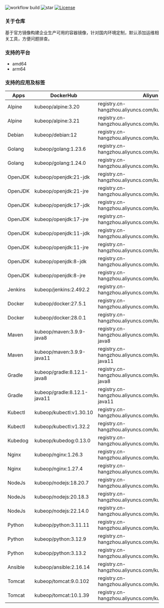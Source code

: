 ![workflow build](https://github.com/kubeop/dockerfiles/actions/workflows/docker-images.yml/badge.svg)
![star](https://img.shields.io/github/stars/kubeop/dockerfiles?color=green&style=social)
[![License](https://img.shields.io/github/license/kubeop/dockerfiles)](https://www.gnu.org/licenses/gpl-3.0.html)

### 关于仓库

基于官方镜像构建企业生产可用的容器镜像，针对国内环境定制，默认添加运维相关工具，方便问题排查。



### 支持的平台

- amd64
- arm64



### 支持的应用及标签

| Apps    | DockerHub                   | Aliyun Acr                                                   |
| ------- | --------------------------- | ------------------------------------------------------------ |
| Alpine  | kubeop/alpine:3.20          | registry.cn-hangzhou.aliyuncs.com/kubeop/alpine:3.20         |
| Alpine  | kubeop/alpine:3.21          | registry.cn-hangzhou.aliyuncs.com/kubeop/alpine:3.21         |
| Debian  | kubeop/debian:12            | registry.cn-hangzhou.aliyuncs.com/kubeop/debian:12           |
| Golang  | kubeop/golang:1.23.6        | registry.cn-hangzhou.aliyuncs.com/kubeop/golang:1.23.6       |
| Golang  | kubeop/golang:1.24.0        | registry.cn-hangzhou.aliyuncs.com/kubeop/golang:1.24.0       |
| OpenJDK | kubeop/openjdk:21-jdk       | registry.cn-hangzhou.aliyuncs.com/kubeop/openjdk:21-jdk      |
| OpenJDK | kubeop/openjdk:21-jre       | registry.cn-hangzhou.aliyuncs.com/kubeop/openjdk:21-jre      |
| OpenJDK | kubeop/openjdk:17-jdk       | registry.cn-hangzhou.aliyuncs.com/kubeop/openjdk:17-jdk      |
| OpenJDK | kubeop/openjdk:17-jre       | registry.cn-hangzhou.aliyuncs.com/kubeop/openjdk:17-jre      |
| OpenJDK | kubeop/openjdk:11-jdk       | registry.cn-hangzhou.aliyuncs.com/kubeop/openjdk:11-jdk      |
| OpenJDK | kubeop/openjdk:11-jre       | registry.cn-hangzhou.aliyuncs.com/kubeop/openjdk:11-jre      |
| OpenJDK | kubeop/openjdk:8-jdk        | registry.cn-hangzhou.aliyuncs.com/kubeop/openjdk:18-jdk      |
| OpenJDK | kubeop/openjdk:8-jre        | registry.cn-hangzhou.aliyuncs.com/kubeop/openjdk:8-jre       |
| Jenkins | kubeop/jenkins:2.492.2      | registry.cn-hangzhou.aliyuncs.com/kubeop/jenkins:2.492.2     |
| Docker  | kubeop/docker:27.5.1        | registry.cn-hangzhou.aliyuncs.com/kubeop/docker:27.5.1       |
| Docker  | kubeop/docker:28.0.1        | registry.cn-hangzhou.aliyuncs.com/kubeop/docker:28.0.1       |
| Maven   | kubeop/maven:3.9.9-java8    | registry.cn-hangzhou.aliyuncs.com/kubeop/maven:3.9.9-java8   |
| Maven   | kubeop/maven:3.9.9-java11   | registry.cn-hangzhou.aliyuncs.com/kubeop/maven:3.9.9-java11  |
| Gradle  | kubeop/gradle:8.12.1-java8  | registry.cn-hangzhou.aliyuncs.com/kubeop/gradle:8.12.1-java8 |
| Gradle  | kubeop/gradle:8.12.1-java11 | registry.cn-hangzhou.aliyuncs.com/kubeop/gradle:8.12.1-java11 |
| Kubectl | kubeop/kubectl:v1.30.10     | registry.cn-hangzhou.aliyuncs.com/kubeop/kubectl:v1.30.10    |
| Kubectl | kubeop/kubectl:v1.32.2      | registry.cn-hangzhou.aliyuncs.com/kubeop/kubectl:v1.32.2     |
| Kubedog | kubeop/kubedog:0.13.0       | registry.cn-hangzhou.aliyuncs.com/kubeop/kubedog:0.13.0      |
| Nginx   | kubeop/nginx:1.26.3         | registry.cn-hangzhou.aliyuncs.com/kubeop/nginx:1.26.3        |
| Nginx   | kubeop/nginx:1.27.4         | registry.cn-hangzhou.aliyuncs.com/kubeop/nginx:1.27.4        |
| NodeJs  | kubeop/nodejs:18.20.7       | registry.cn-hangzhou.aliyuncs.com/kubeop/nodejs:18.20.7      |
| NodeJs  | kubeop/nodejs:20.18.3       | registry.cn-hangzhou.aliyuncs.com/kubeop/nodejs:20.18.3      |
| NodeJs  | kubeop/nodejs:22.14.0       | registry.cn-hangzhou.aliyuncs.com/kubeop/nodejs:22.14.0      |
| Python  | kubeop/python:3.11.11       | registry.cn-hangzhou.aliyuncs.com/kubeop/python:3.11.11      |
| Python  | kubeop/python:3.12.9        | registry.cn-hangzhou.aliyuncs.com/kubeop/python:3.12.9       |
| Python  | kubeop/python:3.13.2        | registry.cn-hangzhou.aliyuncs.com/kubeop/python:3.13.2       |
| Ansible | kubeop/ansible:2.16.14      | registry.cn-hangzhou.aliyuncs.com/kubeop/ansible:2.16.14     |
| Tomcat  | kubeop/tomcat:9.0.102       | registry.cn-hangzhou.aliyuncs.com/kubeop/tomcat:9.0.102      |
| Tomcat  | kubeop/tomcat:10.1.39       | registry.cn-hangzhou.aliyuncs.com/kubeop/tomcat:10.1.39      |

